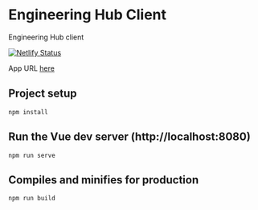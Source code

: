 # Engineering Hub Client

Engineering Hub client

[![Netlify Status](https://api.netlify.com/api/v1/badges/ba846d80-dd33-47bf-835a-75015dcc96c8/deploy-status)](https://app.netlify.com/sites/endearing-torte-dcb9d0/deploys)

App URL [here](https://jocular-quokka-c360ca.netlify.app/)

## Project setup

```
npm install
```

## Run the Vue dev server (http://localhost:8080)

```
npm run serve
```

## Compiles and minifies for production

```
npm run build
```
